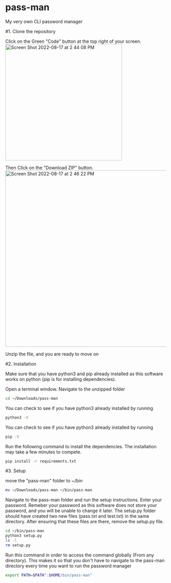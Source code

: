 # pass-man
My very own CLI password manager


#1. Clone the repository

Click on the Green "Code" button at the top right of your screen. 
<img width="365" alt="Screen Shot 2022-08-17 at 2 44 08 PM" src="https://user-images.githubusercontent.com/65196684/185248768-f9d3949c-a334-4e88-b30a-a7cf953334b3.png">

Then Click on the "Download ZIP" button.
<img width="553" alt="Screen Shot 2022-08-17 at 2 46 22 PM" src="https://user-images.githubusercontent.com/65196684/185248989-e7ae81ab-2c46-42e0-bd62-cc3732b0a510.png">

Unzip the file, and you are ready to move on

#2. Installation

Make sure that you have python3 and pip already installed as this software works on python (pip is for installing dependencies). 

Open a terminal window. Navigate to the unzipped folder

```bash
cd ~/Downloads/pass-man
```

You can check to see if you have python3 already installed by running 
```bash
python3 -V
```

You can check to see if you have python3 already installed by running 
```bash
pip -V
```

Run the following command to install the dependencies. The installation may take a few minutes to compete.

```bash
pip install -r requirements.txt
```
#3. Setup

move the "pass-man" folder to ~/bin

```bash
mv ~/Downloads/pass-man ~/bin/pass-man

```

Navigate to the pass-man folder and run the setup instructions. Enter your password. Remeber your password as this software does not store your password, and you will be unable to change it later. The setup.py folder should have created two new files (pass.txt and test.txt) in the same directory. After ensuring that these files are there, remove the setup.py file.

```bash
cd ~/bin/pass-man
python3 setup.py
ls -l
rm setup.py
```



Run this command in order to access the command globally (From any directory). This makes it so that you don't have to navigate to the pass-man directory every time you want to run the password manager

```bash
export PATH=$PATH":$HOME/bin/pass-man"
```
